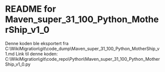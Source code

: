 # README for Maven_super_31_100_Python_MotherShip_v1_0
Denne koden ble eksportert fra C:\WikiMigration\git\code_dump\Maven_super_31_100_Python_MotherShip_v1.md
Link til denne koden: C:\WikiMigration\git\code_repo\Python\Maven_super_31_100_Python_MotherShip_v1_0.py
